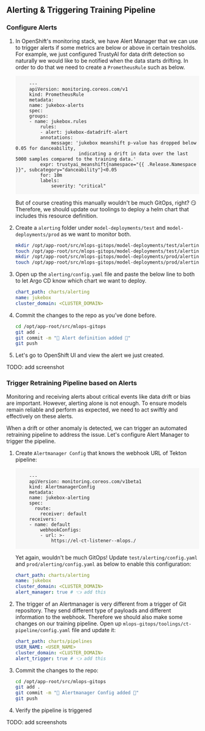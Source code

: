 ## Alerting & Triggering Training Pipeline

### Configure Alerts

1. In OpenShift's monitoring stack, we have Alert Manager that we can use to trigger alerts if some metrics are below or above in certain tresholds. For example, we just configured TrustyAI for data drift detection so naturally we would like to be notified when the data starts drifting. In order to do that we need to create a `PrometheusRule` such as below.

    <div class="highlight" style="background: #f7f7f7">
    <pre><code class="language-yaml">
        ---
        apiVersion: monitoring.coreos.com/v1
        kind: PrometheusRule
        metadata:
        name: jukebox-alerts
        spec:
        groups:
        - name: jukebox.rules
            rules:
            - alert: jukebox-datadrift-alert
            annotations:
                message: 'jukebox meanshift p-value has dropped below 0.05 for danceability, 
                          indicating a drift in data over the last 5000 samples compared to the training data.'
            expr: trustyai_meanshift{namespace="{{ .Release.Namespace }}", subcategory="danceability"}<0.05
            for: 10m
            labels:
                severity: "critical"
    </code></pre></div>

    But of course creating this manually wouldn't be much GitOps, right? 😏 Therefore, we should update our toolings to deploy a helm chart that includes this resource definition.

2. Create a `alerting` folder under `model-deployments/test` and `model-deployments/prod` as we want to monitor both. 

    ```bash
    mkdir /opt/app-root/src/mlops-gitops/model-deployments/test/alerting
    touch /opt/app-root/src/mlops-gitops/model-deployments/test/alerting/config.yaml
    mkdir /opt/app-root/src/mlops-gitops/model-deployments/prod/alerting
    touch /opt/app-root/src/mlops-gitops/model-deployments/prod/alerting/config.yaml
    ```

3. Open up the `alerting/config.yaml` file and paste the below line to both to let Argo CD know which chart we want to deploy.

    ```yaml
    chart_path: charts/alerting
    name: jukebox
    cluster_domain: <CLUSTER_DOMAIN>
    ```

4. Commit the changes to the repo as you’ve done before.

    ```bash
    cd /opt/app-root/src/mlops-gitops
    git add .
    git commit -m "🚨 Alert definition added 🚨"
    git push
    ```

5. Let's go to OpenShift UI and view the alert we just created. 

TODO: add screenshot


### Trigger Retraining Pipeline based on Alerts

Monitoring and receiving alerts about critical events like data drift or bias are important. However, alerting alone is not enough. To ensure models remain reliable and perform as expected, we need to act swiftly and effectively on these alerts.

When a drift or other anomaly is detected, we can trigger an automated retraining pipeline to address the issue. Let's configure Alert Manager to trigger the pipeline.

1. Create `Alertmanager Config` that knows the webhook URL of Tekton pipeline:

    <div class="highlight" style="background: #f7f7f7">
    <pre><code class="language-yaml">
        ---
        apiVersion: monitoring.coreos.com/v1beta1
        kind: AlertmanagerConfig
        metadata:
        name: jukebox-alerting
        spec:
          route:
            receiver: default
        receivers:
        - name: default
            webhookConfigs:
            - url: >-
                https://el-ct-listener-<USER_NAME>-mlops.<CLUSTER_DOMAIN>/
    </code></pre></div>

    Yet again, wouldn't be much GitOps! Update `test/alerting/config.yaml` and `prod/alerting/config.yaml` as below to enable this configuration:

    ```yaml
    chart_path: charts/alerting
    name: jukebox
    cluster_domain: <CLUSTER_DOMAIN>
    alert_manager: true # 👈 add this
    ```

2. The trigger of an Alertmanager is very different from a trigger of Git repository. They send different type of payloads and different information to the webhook. Therefore we should also make some changes on our training pipeline. Open up `mlops-gitops/toolings/ct-pipeline/config.yaml` file and update it:

    ```yaml
    chart_path: charts/pipelines
    USER_NAME: <USER_NAME>
    cluster_domain: <CLUSTER_DOMAIN>
    alert_trigger: true # 👈 add this
    ```

2. Commit the changes to the repo:

    ```bash
    cd /opt/app-root/src/mlops-gitops
    git add .
    git commit -m "🔔 Alertmanager Config added 🔔"
    git push
    ```

3. Verify the pipeline is triggered

TODO: add screenshots